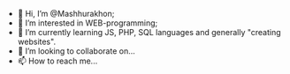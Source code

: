 - 👋 Hi, I’m @Mashhurakhon;
- 👀 I’m interested in WEB-programming;
- 🌱 I’m currently learning JS, PHP, SQL languages and generally "creating websites".
- 💞️ I’m looking to collaborate on...
- 📫 How to reach me...

<!---
Mashhurakhon/Mashhurakhon is a ✨ special ✨ repository because its `README.md` (this file) appears on your GitHub profile.
You can click the Preview link to take a look at your changes.
--->
